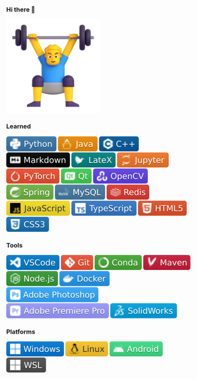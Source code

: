 ### Hi there 👋

<!--
**caihuaye/caihuaye** is a ✨ _special_ ✨ repository because its `README.md` (this file) appears on your GitHub profile.

Here are some ideas to get you started:

- 🔭 I’m currently working on ...
- 🌱 I’m currently learning ...
- 👯 I’m looking to collaborate on ...
- 🤔 I’m looking for help with ...
- 💬 Ask me about ...
- 📫 How to reach me: ...
- 😄 Pronouns: ...
- ⚡ Fun fact: ...
-->

<img src="./images/man.png" width="250" height="250"/>

<!-- ### Learning ... -->

<!-- <div> -->
  <!-- ![Electron Badge](https://img.shields.io/badge/Electron-47848F?logo=electron&logoColor=fff&style=flat) -->
  <!-- <a href="https://electronjs.org/"><img src="./svg/Electron-47848F.svg" alt="Electron"></a> -->
  <!-- ![Blender Badge](https://img.shields.io/badge/Blender-F5792A?logo=blender&logoColor=fff&style=flat) -->
  <!-- <a href="https://www.blender.org/"><img src="./svg/Blender-F5792A.svg" alt="Blender"></a> -->
<!-- </div> -->

### Learned

<div>
  <!-- ![Python Badge](https://img.shields.io/badge/Python-3776AB?logo=python&logoColor=fff&style=flat) -->
  <a href="https://www.python.org/"><img src="./svg/Python-3776AB.svg" alt="Python"></a>
  <!-- ![Java Badge](https://img.shields.io/badge/Java-ED8B00?logo=openjdk&logoColor=fff&style=flat) -->
  <a href="https://www.java.com/"><img src="./svg/Java-ED8B00.svg" alt="Java"></a>
  <!-- ![C++ Badge](https://img.shields.io/badge/C%2B%2B-00599C?logo=cplusplus&logoColor=fff&style=flat) -->
  <a href="https://isocpp.org/"><img src="./svg/C++-00599C.svg" alt="C++"></a>
  <!-- ![Markdown Badge](https://img.shields.io/badge/Markdown-000000?logo=markdown&logoColor=fff&style=flat) -->
  <a href="https://www.markdownguide.org/"><img src="./svg/Markdown-000000.svg" alt="Markdown"></a>
  <!-- ![LateX Badge](https://img.shields.io/badge/LateX-008080?logo=latex&logoColor=fff&style=flat) -->
  <a href="https://www.latex-project.org/"><img src="./svg/LateX-008080.svg" alt="LateX"></a>
  <!-- ![Jupyter Badge](https://img.shields.io/badge/Jupyter-F37626?logo=jupyter&logoColor=fff&style=flat) -->
  <a href="https://jupyter.org/"><img src="./svg/Jupyter-F37626.svg" alt="Jupyter"></a>
</div>

<div>
  <!-- ![Pytorch Badge](https://img.shields.io/badge/PyTorch-EE4C2C?logo=pytorch&logoColor=fff&style=flat) -->
  <a href="https://pytorch.org/"><img src="./svg/PyTorch-EE4C2C.svg" alt="PyTorch"></a>
  <!-- ![Qt Badge](https://img.shields.io/badge/Qt-41CD52?logo=qt&logoColor=fff&style=flat) -->
  <a href="https://www.qt.io/"><img src="./svg/Qt-41CD52.svg" alt="Qt"></a>
  <!-- ![OpenCV Badge](https://img.shields.io/badge/OpenCV-5C3EE8?logo=opencv&logoColor=fff&style=flat) -->
  <a href="https://opencv.org/"><img src="./svg/OpenCV-5C3EE8.svg" alt="OpenCV"></a>
  <!-- ![Spring Badge](https://img.shields.io/badge/Spring-6DB33F?logo=spring&logoColor=fff&style=flat) -->
  <a href="https://spring.io/"><img src="./svg/Spring-6DB33F.svg" alt="Spring"></a>
  <!-- ![MySQL Badge](https://img.shields.io/badge/MySQL-4479A1?logo=mysql&logoColor=fff&style=flat) -->
  <a href="https://www.mysql.com/"><img src="./svg/MySQL-4479A1.svg" alt="MySQL"></a>
  <!-- ![Redis Badge](https://img.shields.io/badge/Redis-DC382D?logo=redis&logoColor=fff&style=flat) -->
  <a href="https://redis.io/"><img src="./svg/Redis-DC382D.svg" alt="Redis"></a>
</div>

<div>
  <!-- ![JavaScript Badge](https://img.shields.io/badge/JavaScript-F7DF1E?logo=javascript&logoColor=000&style=flat) -->
  <a href="https://www.javascript.com/"><img src="./svg/JavaScript-F7DF1E.svg" alt="JavaScript"></a>
  <!-- ![TypeScript Badge](https://img.shields.io/badge/TypeScript-3178C6?logo=typescript&logoColor=fff&style=flat) -->
  <a href="https://www.typescriptlang.org/"><img src="./svg/TypeScript-3178C6.svg" alt="TypeScript"></a>
  <!-- ![HTML5 Badge](https://img.shields.io/badge/HTML5-E34F26?logo=html5&logoColor=fff&style=flat) -->
  <a href="https://html.com/"><img src="./svg/HTML5-E34F26.svg" alt="HTML5"></a>
  <!-- ![CSS3 Badge](https://img.shields.io/badge/CSS3-1572B6?logo=css3&logoColor=fff&style=flat) -->
  <a href="https://developer.mozilla.org/docs/Web/CSS"><img src="./svg/CSS3-1572B6.svg" alt="CSS3"></a>
</div>

### Tools

<div>
  <!-- ![Visual Studio Code Badge](https://img.shields.io/badge/VSCode-007ACC?logo=visualstudiocode&logoColor=fff&style=flat) -->
  <a href="https://code.visualstudio.com/"><img src="./svg/VSCode-007ACC.svg" alt="VSCode"></a>
  <!-- ![Git Badge](https://img.shields.io/badge/Git-F05032?logo=git&logoColor=fff&style=flat) -->
  <a href="https://git-scm.com/"><img src="./svg/Git-F05032.svg" alt="Git"></a>
  <!-- ![Conda Badge](https://img.shields.io/badge/Conda-44A833?logo=anaconda&logoColor=fff&style=flat) -->
  <a href="https://www.anaconda.com/"><img src="./svg/Conda-44A833.svg" alt="Conda"></a>
  <!-- ![Maven Badge](https://img.shields.io/badge/Maven-C71A36?logo=apachemaven&logoColor=fff&style=flat) -->
  <a href="https://maven.apache.org/"><img src="./svg/Maven-C71A36.svg" alt="Maven"></a>
  <!-- ![Node.js Badge](https://img.shields.io/badge/Node.js-339933?logo=node.js&logoColor=fff&style=flat) -->
  <a href="https://nodejs.org/"><img src="./svg/Node.svg" alt="Node.js"></a>
  <!-- ![Docker Badge](https://img.shields.io/badge/Docker-2496ED?logo=docker&logoColor=fff&style=flat) -->
  <a href="https://www.docker.com/"><img src="./svg/Docker-2496ED.svg" alt="Docker"></a>
</div>

<div>
  <!-- ![Adobe Photoshop Badge](https://img.shields.io/badge/Adobe%20Photoshop-31A8FF?logo=adobephotoshop&logoColor=fff&style=flat) -->
  <a href="https://www.adobe.com/products/photoshop.html"><img src="./svg/Adobe_Photoshop-31A8FF.svg" alt="Adobe Photoshop"></a>
  <!-- ![Adobe Premiere Pro Badge](https://img.shields.io/badge/Adobe%20Premiere%20Pro-9999FF?logo=adobepremierepro&logoColor=fff&style=flat) -->
  <a href="https://www.adobe.com/products/premiere.html"><img src="./svg/Adobe_Premiere Pro-9999FF.svg" alt="Adobe Premiere Pro"></a>
  <!-- ![SolidWorks Badge](https://img.shields.io/badge/SolidWorks-00A1E0?logo=dassaultsystemes&logoColor=fff&style=flat) -->
  <a href="https://www.solidworks.com/"><img src="./svg/SolidWorks-00A1E0.svg" alt="SolidWorks"></a>
</div>

### Platforms

<div>
  <!-- ![Windows Badge](https://img.shields.io/badge/Windows-0078D6?logo=windows11&logoColor=fff&style=flat) -->
  <a href="https://www.microsoft.com/windows"><img src="./svg/Windows-0078D6.svg" alt="Windows"></a>
  <!-- ![Linux Badge](https://img.shields.io/badge/Linux-FCC624?logo=linux&logoColor=000&style=flat) -->
  <a href="https://www.linux.org/"><img src="./svg/Linux-FCC624.svg" alt="Linux"></a>
  <!-- ![Android Badge](https://img.shields.io/badge/Android-3DDC84?logo=android&logoColor=fff&style=flat) -->
  <a href="https://www.android.com/"><img src="./svg/Android-3DDC84.svg" alt="Android"></a>
  <!-- ![WSL Badge](https://img.shields.io/badge/WSL-4D4D4D?logo=windows11&logoColor=fff&style=flat) -->
  <a href="https://learn.microsoft.com/windows/wsl/"><img src="./svg/WSL-4D4D4D.svg" alt="WSL"></a>
</div>
